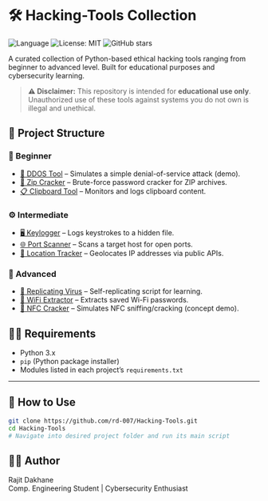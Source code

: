# 🛠️ Hacking-Tools Collection

![Language](https://img.shields.io/badge/language-Python-blue.svg)
![License: MIT](https://img.shields.io/badge/license-MIT-green)
![GitHub stars](https://img.shields.io/github/stars/rd-007/Hacking-Tools?style=social)


A curated collection of Python-based ethical hacking tools ranging from beginner to advanced level. Built for educational purposes and cybersecurity learning.

> **⚠️ Disclaimer:** This repository is intended for **educational use only**. Unauthorized use of these tools against systems you do not own is illegal and unethical.

## 📁 Project Structure

### 🧪 Beginner
- [🚀 DDOS Tool](./Beginner/DDos%20Tool) – Simulates a simple denial-of-service attack (demo).
- [🔐 Zip Cracker](./Beginner/Zip%20Cracker) – Brute-force password cracker for ZIP archives.
- [📋 Clipboard Tool](./Beginner/Clipboard%20Tool) – Monitors and logs clipboard content.

### ⚙️ Intermediate
- [🖥 Keylogger](./Intermediate/Keylogger) – Logs keystrokes to a hidden file.
- [🌐 Port Scanner](./Intermediate/Port%20Scanner) – Scans a target host for open ports.
- [📍 Location Tracker](./Intermediate/Location%20Tracker) – Geolocates IP addresses via public APIs.

### 🧠 Advanced
- [🧬 Replicating Virus](./Advanced/Replicating%20Virus) – Self-replicating script for learning.
- [📶 WiFi Extractor](./Advanced/WiFi%20Extractor) – Extracts saved Wi-Fi passwords.
- [📡 NFC Cracker](./Advanced/NFC%20Cracker) – Simulates NFC sniffing/cracking (concept demo).

## 🧑‍💻 Requirements

- Python 3.x
- `pip` (Python package installer)
- Modules listed in each project’s `requirements.txt`

---

## 🚀 How to Use

```bash
git clone https://github.com/rd-007/Hacking-Tools.git
cd Hacking-Tools
# Navigate into desired project folder and run its main script
```

## 🙋‍♂️ Author
Rajit Dakhane
<br>  Comp. Engineering Student | Cybersecurity Enthusiast </br>
